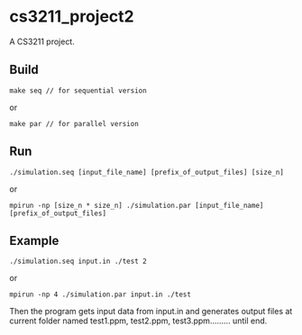 # cs3211_project2

A CS3211 project.

## Build

```
make seq // for sequential version
```
or 
```
make par // for parallel version
```

## Run

```
./simulation.seq [input_file_name] [prefix_of_output_files] [size_n]
```

or

```
mpirun -np [size_n * size_n] ./simulation.par [input_file_name] [prefix_of_output_files]
```

## Example

```
./simulation.seq input.in ./test 2
```

or 

```
mpirun -np 4 ./simulation.par input.in ./test
```

Then the program gets input data from input.in and generates output files at current folder named test1.ppm, test2.ppm, test3.ppm......... until end.
